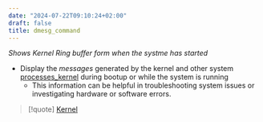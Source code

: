 ```yaml
---
date: "2024-07-22T09:10:24+02:00"
draft: false
title: dmesg_command
---
```


*Shows Kernel Ring buffer form when the systme has started*

-   Display the *messages* generated by the kernel and other system
    [processes_kernel](/Notes/posts/for_later/processes_kernel) during
    bootup or while the system is running
    -   This information can be helpful in troubleshooting system issues
        or investigating hardware or software errors.

> \[!quote\] [Kernel](/Notes/posts/Linux/Kernel/Kernel)
